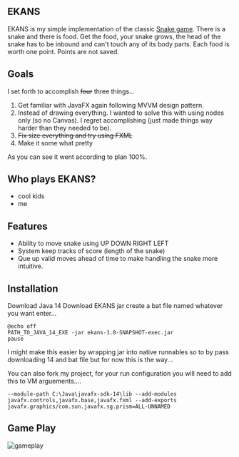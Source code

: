 EKANS
-----
EKANS is my simple implementation of the classic [Snake game](https://en.wikipedia.org/wiki/Snake_(video_game_genre)). There is a snake and there is food. Get the food, your snake grows, the head of the snake has to be inbound and can't touch any of its body parts. Each food is worth one point. Points are not saved.

Goals
-----
I set forth to accomplish <s>four</s> three things...

1. Get familiar with JavaFX again following MVVM design pattern.
2. Instead of drawing everything. I wanted to solve this with using nodes only (so no Canvas). I regret accomplishing (just made things way harder than they needed to be).
3. <s>Fix size everything and try using FXML</s>
4. Make it some what pretty

As you can see it went according to plan 100%.

Who plays EKANS?
------------
* cool kids
* me

Features
---------
* Ability to move snake using UP DOWN RIGHT LEFT
* System keep tracks of score (length of the snake)
* Que up valid moves ahead of time to make handling the snake more intuitive.

Installation
------------
Download Java 14
Download EKANS jar 
create a bat file named whatever you want
enter...

	@echo off
	PATH_TO_JAVA_14_EXE -jar ekans-1.0-SNAPSHOT-exec.jar
	pause

I might make this easier by wrapping jar into native runnables so to by pass downloading 14 and bat file but for now this is the way...

You can also fork my project, for your run configuration you will need to add this to VM arguements....

	--module-path C:\Java\javafx-sdk-14\lib --add-modules javafx.controls,javafx.base,javafx.fxml --add-exports javafx.graphics/com.sun.javafx.sg.prism=ALL-UNNAMED

Game Play
---------

![gameplay](https://imgur.com/a/0Ab7Esx.gif)